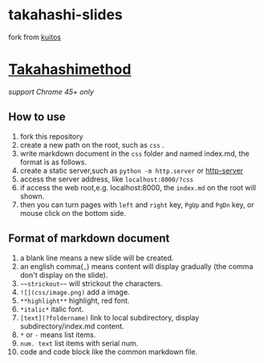# takahashi-slides

fork from [kuitos](https://github.com/kuitos/takahashi-slides)

# [Takahashimethod](https://en.wikipedia.org/wiki/Takahashi_method)

*support Chrome 45+ only*

## How to use

1. fork this repository
2. create a new path on the root, such as `css` .
3. write markdown document in the `css` folder and named index.md, the format is as follows.
4. create a static server,such as `python -m http.server` or [http-server](https://github.com/indexzero/http-server)
5. access the server address, like `localhost:8000/?css`
6. if access the web root,e.g. localhost:8000, the `index.md` on the root will shown.
7. then you can turn pages with `left` and `right` key, `PgUp` and `PgDn` key, or mouse click on the bottom side.

## Format of markdown document

1. a blank line means a new slide will be created.
2. an english comma(`,`) means content will display gradually (the comma don't display on the slide).
3. `~~strickout~~` will strickout the characters.
4. `![](css/image.png)` add a image.
5. `**highlight**` highlight, red font.
6. `*italic*` italic font.
7. `[text](?foldername)` link to local subdirectory, display subdirectory/index.md content.
8. `*` or `-` means list items.
9. `num. text` list items with serial num.
10. code and code block like the common markdown file.
